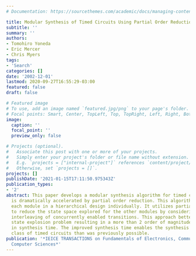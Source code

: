 ```yaml
---
# Documentation: https://sourcethemes.com/academic/docs/managing-content/

title: Modular Synthesis of Timed Circuits Using Partial Order Reduction
subtitle: ''
summary: ''
authors:
- Tomohiro Yoneda
- Eric Mercer
- Chris Myers
tags:
- 'Search'
categories: []
date: '2002-12-01'
lastmod: 2020-09-27T16:55:29-03:00
featured: false
draft: false

# Featured image
# To use, add an image named `featured.jpg/png` to your page's folder.
# Focal points: Smart, Center, TopLeft, Top, TopRight, Left, Right, BottomLeft, Bottom, BottomRight.
image:
  caption: ''
  focal_point: ''
  preview_only: false

# Projects (optional).
#   Associate this post with one or more of your projects.
#   Simply enter your project's folder or file name without extension.
#   E.g. `projects = ["internal-project"]` references `content/project/deep-learning/index.md`.
#   Otherwise, set `projects = []`.
projects: []
publishDate: '2021-01-15T17:11:50.975343Z'
publication_types:
- '2'
abstract: This paper develops a modular synthesis algorithm for timed circuits that
  is dramatically accelerated by partial order reduction. This algorithm synthesizes
  each module in a hierarchical design individually. It utilizes partial order reduction
  to reduce the state space explored for the other modules by considering a single
  interleaving of concurrently enabled transitions. This approach better manages the
  state explosion problem resulting in a more than 2 order of magnitude reduction
  in synthesis time. The improved synthesis time enables the synthesis of a larger
  class of timed circuits than was previously possible.
publication: '*IEICE TRANSACTIONS on Fundamentals of Electronics, Communications and
  Computer Sciences*'
---
```


